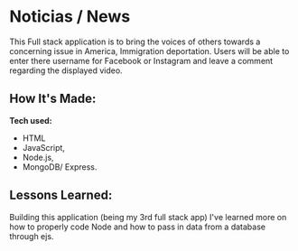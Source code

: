 # Noticias / News
This Full stack application is to bring the voices of others towards a concerning issue in America, Immigration deportation. Users will be able to enter there username for Facebook or Instagram and leave a comment regarding the displayed video.


## How It's Made:
**Tech used:**
* HTML
* JavaScript,
* Node.js,
* MongoDB/ Express.


## Lessons Learned:
Building this application (being my 3rd full stack app) I've learned more on how to properly code Node and how to pass in data from a database through ejs.
